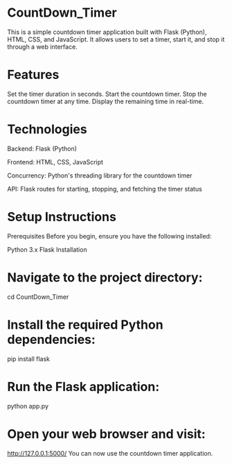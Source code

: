 # CountDown_Timer

This is a simple countdown timer application built with Flask (Python), HTML, CSS, and JavaScript. It allows users to set a timer, start it, and stop it through a web interface.

# Features
Set the timer duration in seconds.
Start the countdown timer.
Stop the countdown timer at any time.
Display the remaining time in real-time.

# Technologies
Backend: Flask (Python)

Frontend: HTML, CSS, JavaScript

Concurrency: Python's threading library for the countdown timer

API: Flask routes for starting, stopping, and fetching the timer status

# Setup Instructions
Prerequisites
Before you begin, ensure you have the following installed:

Python 3.x
Flask
Installation

# Navigate to the project directory:

cd CountDown_Timer

# Install the required Python dependencies:

pip install flask

# Run the Flask application:

python app.py

# Open your web browser and visit:

http://127.0.0.1:5000/
You can now use the countdown timer application.
